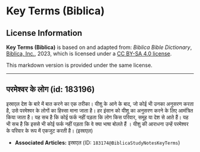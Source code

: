 # Key Terms (Biblica)

## License Information

**Key Terms (Biblica)** is based on and adapted from: _Biblica Bible Dictionary_, [Biblica, Inc.](https://www.biblica.com/), 2023, which is licensed under a [CC BY-SA 4.0 license](https://creativecommons.org/licenses/by-sa/4.0/legalcode.en).

This markdown version is provided under the same license.



--------------------------------

## परमेश्वर के लोग (id: 183196)

इस्राएल देश के बारे में बात करने का एक तरीका। यीशु के आने के बाद, जो कोई भी उनका अनुसरण करता है, उसे परमेश्वर के लोगों का हिस्सा माना जाता है। हर इंसान को यीशु का अनुसरण करने के लिए आमंत्रित किया जाता है। यह सच है कि कोई फर्क नहीं पड़ता कि लोग किस परिवार, समूह या देश से आते हैं। यह भी सच है कि इससे भी कोई फर्क नहीं पड़ता कि वे क्या भाषा बोलते हैं । यीशु की आराधना उन्हें परमेश्वर के परिवार के रूप में एकजुट करती है। (इस्राएल)

* **Associated Articles:** इस्राएल  (ID: `183174@BiblicaStudyNotesKeyTerms`)

